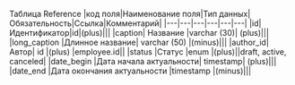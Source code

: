   Таблица Reference
|код поля|Наименование поля|Тип данных|Обязательность|Ссылка|Комментарий|
|---|---|---|---|---|---|
|id|Идентификатор|id|(plus)|||
|caption|	Название	|varchar (30)|	(plus)|||
|long_caption	|Длинное название|	varchar (50)	|(minus)|||
|author_id|	Автор|	id	|(plus)	|employee.id||
|status	|Статус	|enum	|(plus)||draft, active, canceled|
|date_begin	|Дата начала актуальности|	timestamp|	(plus)|||
|date_end	|Дата окончания актуальности	|timestamp	|(minus)|||